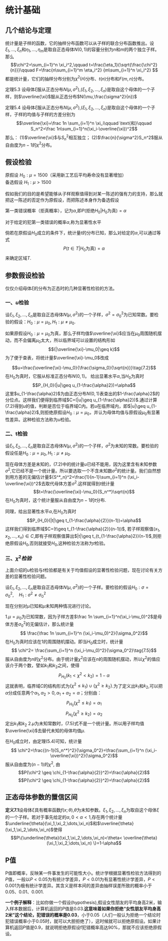 # 统计基础
## 几个结论与定理

统计量是子样的函数，它的抽样分布函数可以从子样的联合分布函数推出。设$\xi_1,\dots,\xi_n$和$\eta_1,\dots,\eta_m$是取自正态母体$N(0,1)$的容量分别为$n$和$m$的两个独立子样。那么
$$\chi^2=\sum_{i=1}^n \xi_i^2,\qquad t=\frac{\eta_1}{\sqrt{\frac{\chi^2}{n}}}\qquad F=\frac{n\sum_{i=1}^m \eta_i^2}  {m\sum_{i=1}^n \xi_i^2} $$
都是统计量，它们的抽样分布分别为$\chi^2(n)$分布、$t(n)$分布和$F(m,n)$分布。

定理5.3 设母体$\xi$服从正态分布$N(\mu,\sigma^2)$,$(\xi_1,\xi_2,\dots,\xi_n)$是取自这个母体的一个子样，则$\overline{\xi}$服从正态分布$N(\mu,\frac{\sigma^2}{n})$

定理5.4 设母体$\xi$服从正态分布$N(\mu,\sigma^2)$,$(\xi_1,\xi_2,\dots,\xi_n)$是取自这个母体的一个子样，子样的均值与子样的方差分别为
$$\overline{\xi}=\frac 1n \sum_{i=1}^n \xi_i\qquad \text{和}\qquad S_n^2=\frac 1n\sum_{i=1}^n(\xi_i-\overline{\xi})^2$$
那么：
(1)$\overline{\xi}$与$S_n^2$相互独立；
(2)$\frac{n}{\sigma^2}S_n^2$服从自由度为$n-1$的$\chi^2$分布。

## 假设检验
原假设  $H_0:\mu=1500$（采用新工艺后平均寿命没有显著增加）</br>
备选假设 $H_1:\mu>1500$  </br>

假如我们的目的是希望能够从子样观察值得到对某一陈述的强有力的支持，那么就把这一陈述的否定作为原假设，而把陈述本身作为备选假设

第一类错误概率（拒真概率），记为$\alpha$,即$P(\text{拒绝}H_0|H_0\text{为真})=\alpha$

对于给定的犯第一类错误的概率$\alpha$,称为显著性水平

倘若在原假设$H_0$成立的条件下，统计量$t$的分布已知，那么对给定的$\alpha$,可以通过等式
$$P(t\in T|H_0\text{为真})=\alpha$$
来确定区域$T$.

## 参数假设检验
仅仅介绍母体$\xi$的分布为正态时的几种显著性检验的方法。

### 一、$u$检验

设$\xi_1,\xi_2,\dots,\xi_n$是取自正态母体$N(\mu,\sigma^2)$的一个子样，$\sigma^2=\sigma_0^2$为已知常数。要检验的假设：$H_0:\mu=\mu_0,H_1:\mu\neq \mu_0$.

如果原假设$H_0:\mu=\mu_0$为真，那么子样均值$\overline{\xi}$应当在$\mu_0$周围随机摆动，而不会偏离$\mu_0$太大，所以临界域可以设置的结构形如
$$(|\overline{\xi}-\mu_0|\geq k)$$
为了便于查表，将统计量$\overline{\xi}-\mu_0$改成

$$u=\frac{\overline{\xi}-\mu_0}{\frac{\sigma_0}{\sqrt{n}}}\tag{7.2}$$
在$H_0$为真时，它服从标准正态分布$N(0,1)$。
给出显著水平$\alpha$,当$H_0$为真时
$$P_{H_0}(|u|\geq u_{1-\frac{\alpha}2})=\alpha$$
这里$u_{1-\frac{\alpha}2}$为由正态分布$N(0,1)$表查出的$1-\frac{\alpha}2$的分位点。这样我们便得到临界域$C=(|u|\geq u_{1-\frac{\alpha}2})$.通过计算(7.2)得到$u$的值，判断是否位于临界域C内。若$u$在临界域内，即$|u|\geq u_{1-\frac{\alpha}2}$,则拒绝原假设$H_0:\mu=\mu_0$，并认为母体均值与原假设$\mu_0$有显著性差异。这种检验方法称为$u$检验。

### 二、t检验

设$\xi_1,\xi_2,\dots,\xi_n$是取自正态母体$N(\mu,\sigma^2)$的一个子样，$\sigma^2$为未知的常数。要检验的假设任是$H_0:\mu=\mu_0,H_1:\mu\neq\mu_0$.

现在母体方差是未知的，(7.2)中的统计量$u$已经不能用，因为这里含有未知参数$\sigma^2$,它已经不是一个统计量。所以要选取一个不含未知数$\sigma^2$的统计量。我们自然想到用方差的无偏估计量${S^*_n}^2=\frac{1}{n-1}\sum_{i=1}^n (\xi_i-\overline{\xi})^2$去取代母体方差$\sigma^2$.这样就得到$t$统计量
$$t=\frac{\overline{\xi}-\mu_0}{S_n^*}\sqrt{n}$$
在$H_0$为真时，这个统计量服从自由度为$n-1$的$t$分布.

同理，给出显著性水平$\alpha$,在$H_0$为真时
$$P_{H_0}(|t|\geq t_{1-\frac{\alpha}{2}}(n-1))=\alpha$$
这样我们得到临界域$C=(t\geq t_{1-\frac{\alpha}{2}}(n-1))$, 若子样观察值$(x_1,x_2,\dots,x_n)\in C$,即有子样观察值算出$|t|\geq t_{t_{1-\frac{\alpha}2}}(n-1)$,则拒绝原假设$H_0$,否则就接受$H_0$,这种检验方法称为$t$检验。

### 三、$\chi^2 检验$

上面介绍的$u$检验与$t$检验都是有关于均值假设的显著性检验问题，现在讨论有关方差的显著性检验问题。

设$\xi_1,\xi_2,\dots,\xi_n$是取自正态母体$N(\mu,\sigma^2)$的一个子样。要检验的假设$H_0:\sigma=\sigma_0^2,\quad H_1:\sigma^2\neq \sigma_0^2$

现在分别对$\mu$已知和$\mu$未知两种情况进行讨论。

1.$\mu=\mu_0$为已知常数，因为子样方差$\frac 1n \sum_{i=1}^n(\xi_i-\mu_0)^2$是母体方差$\sigma_0^2$的无偏估计，那么统计量
$$ \frac{\frac 1n \sum_{i=1}^n (\xi_i-\mu_0)^2}{\sigma_0^2}$$
在$H_0$为真时应该在1的周围随机摆动。即当$H_0$成立时，统计量
$$ \chi^2= \frac{\sum_{i=1}^n (\xi_i-\mu_0)^2}{\sigma_0^2}\tag{7.5}$$
服从自由度为$n$的$\chi^2$分布。由于统计量$\chi^2$应该在$n$的周围随机摆动，所以$\chi^2$的值应该介于两个数，譬如$k_1$和$k_2$之间，使得
$$ P_{H_0}(k_1<\chi^2< k_2)=1-\alpha $$
这就表明，临界域$C$的结构形式为$\{\chi^2\leq k_1\} \cup\{\chi^2\geq k_2  \}$.为了定义出$k_1$和$k_2$,可以把$\alpha$分成任意两个$\alpha_1,\alpha_2>0,\alpha_1+\alpha_2=\alpha$；分别由：
$$P_{H_0}(\chi^2\leq k_1)=\alpha_1$$
$$P_{H_0}(\chi^2 \geq k_2)=\alpha_2$$
定出$k_1$和$k_2$
2.$\mu$为未知常数时，(7.5)式不是一个统计量。所以用子样均值$\overline{\xi}$去替代未知的母体均值$\mu$.

在$H_0$成立时，由定理(5.4)可知，统计量
$$ \chi^2=\frac{(n-1){S_n^*}^2}{\sigma_0^2}=\frac{\sum_{i=1}^n (\xi_i-\overline{\xi})^2}{\sigma_0^2}$$
服从自由度为$(n-1)$的$\chi^2$, 由
$$P(\chi^2 \geq \chi_{1-\frac{\alpha}{2}}^2)=\frac{\alpha}{2}$$
$$P(\chi^2 \geq \chi_{1-\frac{\alpha}{2}}^2)=\frac{\alpha}{2}$$

## 正态母体参数的置信区间
**定义7.1**设母体$\xi$具有概率函数$f(x;\theta)$,$\theta$为未知参数。$\xi_1,\xi_2,\dots,\xi_n$为取自这个母体$\xi$的一个子样。若对于事先给定的$\alpha, 0<\alpha<1$,存在两个统计量 $\underline{\theta}(\xi_1,\xi_2,\dots,\xi_n)$和$\overline{\theta}(\xi_1,\xi_2,\dots,\xi_n)$使得
$$P\{\underline{\theta}(\xi_1,\xi_2,\dots,\xi_n)<\theta< \overline{\theta}(\xi_1,\xi_2,\dots,\xi_n)  \}=1-\alpha$$



## P值
P值即概率，反映某一件事发生的可能性大小。统计学根据显著性检验方法得到的$P$值，一般以$P<0.05$为有统计学差异，$P<0.01$为有显著性统计学差异，$P<0.001$为极有统计学差异。其含义是样本间的差异由抽样误差所致的概率小于0.05、0.01、0.001.

**一个例子解释**：比如你做一个假设(hypothesis),假设女性朋友的平均身高2米，输入样本数据后，计算机返回的$P$值是0.03.**这意味着如果你拒绝“女性朋友平均身高2米”这个结论，犯错误的概率是0.03**，小于0.05（人们一般认为拒绝一个结论时犯错误概率小于0.05时，就可以大胆拒绝了），这时候就可以拒绝原假设。如果计算机返回$P$值是0.9，就说明拒绝原假设f犯错概率高达90%，那就不应该拒绝原假设。